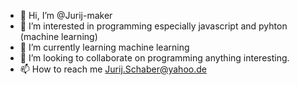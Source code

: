 - 👋 Hi, I’m @Jurij-maker
- 👀 I’m interested in programming especially javascript and pyhton (machine learning)
- 🌱 I’m currently learning machine learning
- 💞️ I’m looking to collaborate on programming anything interesting.
- 📫 How to reach me Jurij.Schaber@yahoo.de

<!---
Jurij-maker/Jurij-maker is a ✨ special ✨ repository because its `README.md` (this file) appears on your GitHub profile.
You can click the Preview link to take a look at your changes.
--->
